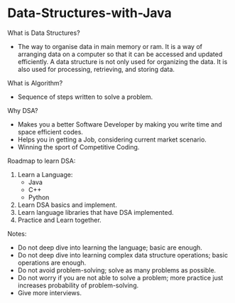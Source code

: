 # Data-Structures-with-Java

What is Data Structures?
- The way to organise data in main memory or ram. It is a way of arranging data on a computer so that it can be accessed and updated efficiently. A data structure is not only used for organizing the data. It is also used for processing, retrieving, and storing data.

What is Algorithm?
- Sequence of steps written to solve a problem.

Why DSA?
* Makes you a better Software Developer by making you write time and space efficient codes.
* Helps you in getting a Job, considering current market scenario.
* Winning the sport of Competitive Coding.

Roadmap to learn DSA:

1. Learn a Language:
	* Java
	* C++
	* Python
2. Learn DSA basics and implement. 
3. Learn language libraries that have DSA implemented.
4. Practice and Learn together.

Notes:
* Do not deep dive into learning the language; basic are enough.
* Do not deep dive into learning complex data structure operations; basic operations are enough.
* Do not avoid problem-solving; solve as many problems as possible.
* Do not worry if you are not able to solve a problem; more practice just increases probability of problem-solving.
* Give more interviews.


